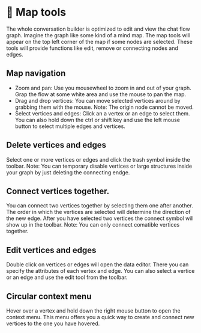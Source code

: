 # 🔨 Map tools
The whole conversation builder is optimized to edit and view the chat flow graph. Imagine the graph like some kind of a mind map. The map tools will appear on the top left corner of the map if some nodes are selected. These tools will provide functions like edit, remove or connecting nodes and edges.

## Map navigation
* Zoom and pan: Use you mousewheel to zoom in and out of your graph. Grap the flow at some white area and use the mouse to pan the map.
* Drag and drop vertices: You can move selected vertices around by grabbing them with the mouse. Note: The origin node cannot be moved.
* Select vertices and edges: Click an a vertex or an edge to select them. You can also hold down the ctrl or shift key and use the left mouse button to select multiple edges and vertices.

## Delete vertices and edges
Select one or more vertices or edges and click the trash symbol inside the toolbar.
Note: You can temporary disable vertices or large structures inside your graph by just deleting the connecting endge.

## Connect vertices together.
You can connect two vertices together by selecting them one after another. The order in which the vertices are selected will determine the direction of the new edge. After you have selected two vertices the connect symbol will show up in the toolbar. Note: You can only connect comatible vertices together.

## Edit vertices and edges
Double click on vertices or edges will open the data editor. There you can specify the attributes of each vertex and edge. You can also select a vertice or an edge and use the edit tool from the toolbar.

## Circular context menu
Hover over a vertex and hold down the right mouse button to open the context menu. This menu offers you a quick way to create and connect new vertices to the one you have hovered.
